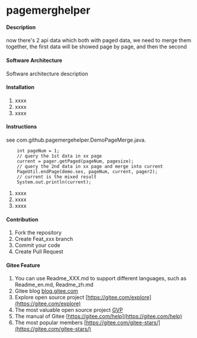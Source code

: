 # pagemerghelper

#### Description
now there's 2 api data which both with paged data, we need to merge them together, the first data will be showed page by page, and then the second

#### Software Architecture
Software architecture description

#### Installation

1.  xxxx
2.  xxxx
3.  xxxx

#### Instructions
see com.github.pagemergehelper.DemoPageMerge.java.
		
		int pageNum = 1;
		// query the 1st data in xx page
		current = pager.getPaged(pageNum, pagesize);
		// query the 2nd data in xx page and merge into current
		PageUtil.endPage(demo.ses, pageNum, current, pager2);
		// current is the mixed result
		System.out.println(current);
1.  xxxx
2.  xxxx
3.  xxxx

#### Contribution

1.  Fork the repository
2.  Create Feat_xxx branch
3.  Commit your code
4.  Create Pull Request


#### Gitee Feature

1.  You can use Readme\_XXX.md to support different languages, such as Readme\_en.md, Readme\_zh.md
2.  Gitee blog [blog.gitee.com](https://blog.gitee.com)
3.  Explore open source project [https://gitee.com/explore](https://gitee.com/explore)
4.  The most valuable open source project [GVP](https://gitee.com/gvp)
5.  The manual of Gitee [https://gitee.com/help](https://gitee.com/help)
6.  The most popular members  [https://gitee.com/gitee-stars/](https://gitee.com/gitee-stars/)
